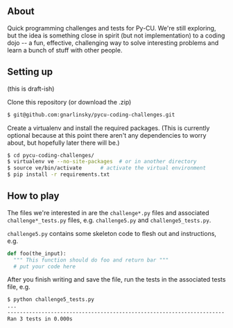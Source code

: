 ## About 
Quick programming challenges and tests for Py-CU. We're still exploring, but
the idea is something close in spirit (but not implementation) to a coding dojo
-- a fun, effective, challenging way to solve interesting problems and learn a
bunch of stuff with other people.

## Setting up
(this is draft-ish)

Clone this repository (or download the .zip)

``` bash
$ git@github.com:gnarlinsky/pycu-coding-challenges.git
```

Create a virtualenv and install the required packages. 
(This is currently optional because at this point there aren't any dependencies to worry about, but hopefully later there will be.)

``` bash
$ cd pycu-coding-challenges/
$ virtualenv ve --no-site-packages  # or in another directory
$ source ve/bin/activate      # activate the virtual environment
$ pip install -r requirements.txt
```

## How to play
The files we're interested in are the `challenge*.py` files and associated
`challenge*_tests.py` files, e.g. `challenge5.py` and `challenge5_tests.py`.

`challenge5.py` contains some skeleton code to flesh out and instructions, e.g. 

``` python
def foo(the_input):
  """ This function should do foo and return bar """
  # put your code here
```

After you finish writing and save the file, run the tests in the associated tests file, e.g. 

``` bash
$ python challenge5_tests.py 
...
----------------------------------------------------------------------
Ran 3 tests in 0.000s
```
